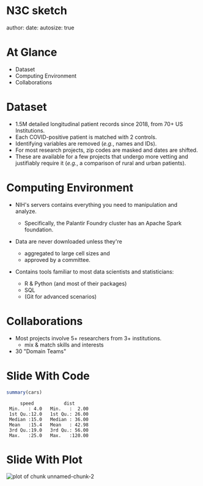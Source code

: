 N3C sketch
========================================================
author:
date:
autosize: true

At Glance
========================================================

* Dataset
* Computing Environment
* Collaborations

Dataset
========================================================

* 1.5M detailed longitudinal patient records since 2018, from 70+ US Institutions.
* Each COVID-positive patient is matched with 2 controls.
* Identifying variables are removed (*e.g.*, names and IDs).
* For most research projects, zip codes are masked and dates are shifted.
* These are available for a few projects that undergo more vetting and justifiably require it (*e.g.*, a comparison of rural and urban patients).

Computing Environment
========================================================

* NIH's servers contains everything you need to manipulation and analyze.
  * Specifically, the Palantir Foundry cluster has an Apache Spark foundation.

* Data are never downloaded unless they're
  * aggregated to large cell sizes and
  * approved by a committee.

* Contains tools familiar to most data scientists and statisticians:
  * R & Python (and most of their packages)
  * SQL
  * (Git for advanced scenarios)

Collaborations
========================================================

* Most projects involve 5+ researchers from 3+ institutions.
  * mix & match skills and interests
* 30 "Domain Teams"

Slide With Code
========================================================


```r
summary(cars)
```

```
     speed           dist
 Min.   : 4.0   Min.   :  2.00
 1st Qu.:12.0   1st Qu.: 26.00
 Median :15.0   Median : 36.00
 Mean   :15.4   Mean   : 42.98
 3rd Qu.:19.0   3rd Qu.: 56.00
 Max.   :25.0   Max.   :120.00
```

Slide With Plot
========================================================

![plot of chunk unnamed-chunk-2](sketch-figure/unnamed-chunk-2-1.png)
